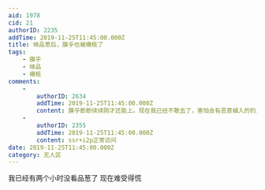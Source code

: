 ```yaml
---
aid: 1978
cid: 21
authorID: 2235
addTime: 2019-11-25T11:45:00.000Z
title: 继品葱后，膜乎也被橄榄了
tags:
    - 膜乎
    - 继品
    - 橄榄
comments:
    -
        authorID: 2634
        addTime: 2019-11-25T11:45:00.000Z
        content: 膜乎断断续续刚才还能上。现在我已经不敢去了，害怕会有恶意植入的钓鱼插件。
    -
        authorID: 2355
        addTime: 2019-11-25T11:45:00.000Z
        content: ssr+i2p正常访问
date: 2019-11-25T11:45:00.000Z
category: 无人区
---
```


我已经有两个小时没看品葱了 现在难受得慌
